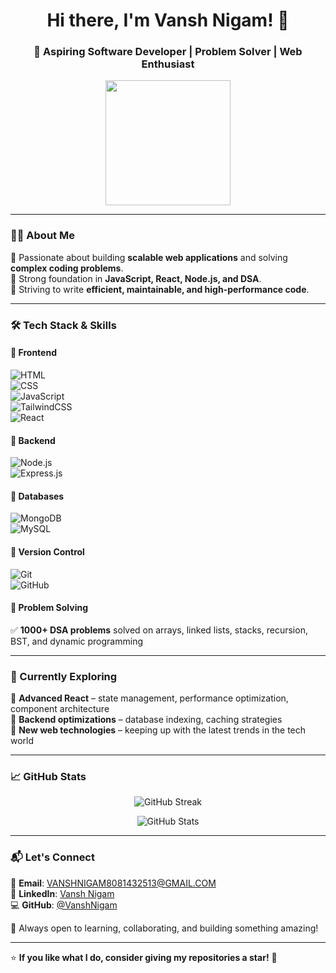<h1 align="center">Hi there, I'm Vansh Nigam! 👋</h1>
<h3 align="center">🚀 Aspiring Software Developer | Problem Solver | Web Enthusiast</h3>

<p align="center">
  <img src="https://media.giphy.com/media/M9gbBd9nbDrOTu1Mqx/giphy.gif" width="200"/>
</p>

---

### 👨‍💻 About Me  
🔹 Passionate about building **scalable web applications** and solving **complex coding problems**.  
🔹 Strong foundation in **JavaScript, React, Node.js, and DSA**.  
🔹 Striving to write **efficient, maintainable, and high-performance code**.  

---

### 🛠️ Tech Stack & Skills  

#### 🔹 Frontend  
![HTML](https://img.shields.io/badge/HTML5-E34F26?style=for-the-badge&logo=html5&logoColor=white)  
![CSS](https://img.shields.io/badge/CSS3-1572B6?style=for-the-badge&logo=css3&logoColor=white)  
![JavaScript](https://img.shields.io/badge/JavaScript-F7DF1E?style=for-the-badge&logo=javascript&logoColor=black)  
![TailwindCSS](https://img.shields.io/badge/TailwindCSS-06B6D4?style=for-the-badge&logo=tailwindcss&logoColor=white)  
![React](https://img.shields.io/badge/React-61DAFB?style=for-the-badge&logo=react&logoColor=black)  

#### 🔹 Backend  
![Node.js](https://img.shields.io/badge/Node.js-339933?style=for-the-badge&logo=nodedotjs&logoColor=white)  
![Express.js](https://img.shields.io/badge/Express.js-000000?style=for-the-badge&logo=express&logoColor=white)  

#### 🔹 Databases  
![MongoDB](https://img.shields.io/badge/MongoDB-47A248?style=for-the-badge&logo=mongodb&logoColor=white)  
![MySQL](https://img.shields.io/badge/MySQL-4479A1?style=for-the-badge&logo=mysql&logoColor=white)  

#### 🔹 Version Control  
![Git](https://img.shields.io/badge/Git-F05032?style=for-the-badge&logo=git&logoColor=white)  
![GitHub](https://img.shields.io/badge/GitHub-181717?style=for-the-badge&logo=github&logoColor=white)  

#### 🔹 Problem Solving  
✅ **1000+ DSA problems** solved on arrays, linked lists, stacks, recursion, BST, and dynamic programming  

---

### 🚀 Currently Exploring  
🔹 **Advanced React** – state management, performance optimization, component architecture  
🔹 **Backend optimizations** – database indexing, caching strategies  
🔹 **New web technologies** – keeping up with the latest trends in the tech world  

---

### 📈 GitHub Stats  
<p align="center">
  <img src="https://github-readme-streak-stats.herokuapp.com/?user=VanshNigam&theme=react" alt="GitHub Streak" />
</p>
<p align="center">
  <img src="https://github-readme-stats.vercel.app/api?username=VanshNigam&show_icons=true&theme=react" alt="GitHub Stats" />
</p>

---

### 📬 Let's Connect  
📩 **Email**: [VANSHNIGAM8081432513@GMAIL.COM](mailto:VANSHNIGAM8081432513@GMAIL.COM)  
🔗 **LinkedIn**: [Vansh Nigam](https://www.linkedin.com/in/vansh-nigam-926302250/)  
💻 **GitHub**: [@VanshNigam](https://github.com/VanshNigam)  

🚀 Always open to learning, collaborating, and building something amazing!  

---

⭐ **If you like what I do, consider giving my repositories a star!** 🌟  
